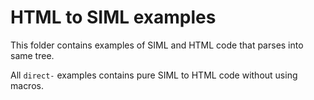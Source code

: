 # HTML to SIML examples

This folder contains examples of SIML and HTML code that parses into same tree.

All `direct-` examples contains pure SIML to HTML code without using macros.